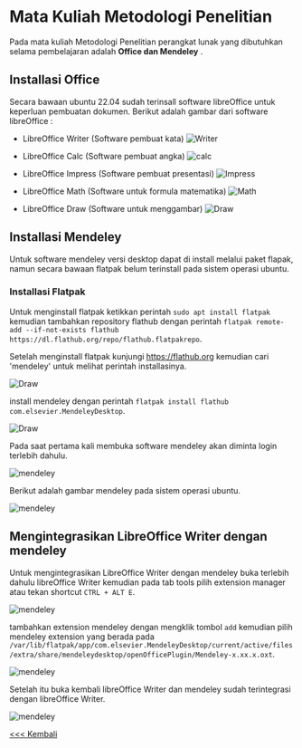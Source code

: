 # Mata Kuliah Metodologi Penelitian
Pada mata kuliah Metodologi Penelitian perangkat lunak yang dibutuhkan selama pembelajaran adalah **Office dan Mendeley** .

## Installasi Office
Secara bawaan ubuntu 22.04 sudah terinsall software libreOffice untuk keperluan pembuatan dokumen. Berikut adalah gambar dari software libreOffice :
- LibreOffice Writer (Software pembuat kata)
![Writer](img/img_1.png)

- LibreOffice Calc (Software pembuat angka)
![calc](img/img_2.png)

- LibreOffice Impress (Software pembuat presentasi)
![Impress](img/img_3.png)
 
 - LibreOffice Math (Software untuk formula matematika)
![Math](img/img_4.png)

 - LibreOffice Draw (Software untuk menggambar)
![Draw](img/img_5.png)

## Installasi Mendeley
Untuk software mendeley versi desktop dapat di install melalui paket flapak, namun secara bawaan flatpak belum terinstall pada sistem operasi ubuntu.

### Installasi Flatpak
Untuk menginstall flatpak ketikkan perintah `sudo apt install flatpak` kemudian tambahkan repository flathub dengan perintah `flatpak remote-add --if-not-exists flathub https://dl.flathub.org/repo/flathub.flatpakrepo`.

Setelah menginstall flatpak kunjungi https://flathub.org kemudian cari 'mendeley' untuk melihat perintah installasinya.

![Draw](img/img_6.png)

install mendeley dengan perintah `flatpak install flathub com.elsevier.MendeleyDesktop`. 

![Draw](img/img_7.png)


Pada saat pertama kali membuka software mendeley akan diminta login terlebih dahulu.

![mendeley](img/img_8.png)

Berikut adalah gambar mendeley pada sistem operasi ubuntu.

![mendeley](img/img_9.png)

## Mengintegrasikan LibreOffice Writer dengan mendeley
Untuk mengintegrasikan LibreOffice Writer dengan mendeley buka terlebih dahulu libreOffice Writer kemudian pada tab tools pilih extension manager atau tekan shortcut `CTRL + ALT E`.

![mendeley](img/img_10.png)

tambahkan extension mendeley dengan mengklik tombol `add` kemudian pilih mendeley extension yang berada pada `/var/lib/flatpak/app/com.elsevier.MendeleyDesktop/current/active/files/extra/share/mendeleydesktop/openOfficePlugin/Mendeley-x.xx.x.oxt`.

![mendeley](img/img_11.png)

Setelah itu buka kembali libreOffice Writer dan mendeley sudah terintegrasi dengan libreOffice Writer.

![mendeley](img/img_12.png)


[<<< Kembali](../../README.md)
